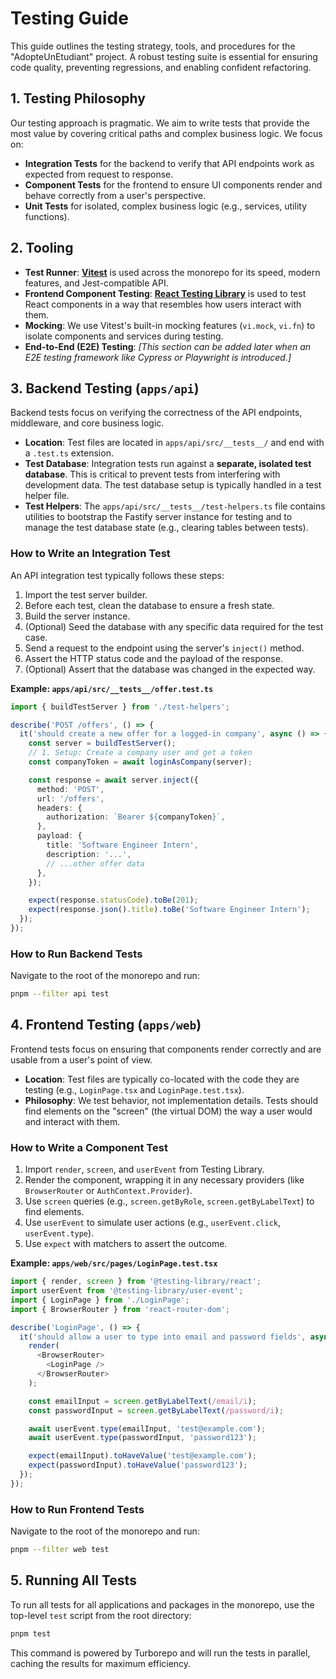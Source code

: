# Testing Guide

This guide outlines the testing strategy, tools, and procedures for the "AdopteUnEtudiant" project. A robust testing suite is essential for ensuring code quality, preventing regressions, and enabling confident refactoring.

## 1. Testing Philosophy

Our testing approach is pragmatic. We aim to write tests that provide the most value by covering critical paths and complex business logic. We focus on:

*   **Integration Tests** for the backend to verify that API endpoints work as expected from request to response.
*   **Component Tests** for the frontend to ensure UI components render and behave correctly from a user's perspective.
*   **Unit Tests** for isolated, complex business logic (e.g., services, utility functions).

## 2. Tooling

*   **Test Runner**: **[Vitest](https://vitest.dev/)** is used across the monorepo for its speed, modern features, and Jest-compatible API.
*   **Frontend Component Testing**: **[React Testing Library](https://testing-library.com/docs/react-testing-library/intro/)** is used to test React components in a way that resembles how users interact with them.
*   **Mocking**: We use Vitest's built-in mocking features (`vi.mock`, `vi.fn`) to isolate components and services during testing.
*   **End-to-End (E2E) Testing**: *[This section can be added later when an E2E testing framework like Cypress or Playwright is introduced.]*

## 3. Backend Testing (`apps/api`)

Backend tests focus on verifying the correctness of the API endpoints, middleware, and core business logic.

*   **Location**: Test files are located in `apps/api/src/__tests__/` and end with a `.test.ts` extension.
*   **Test Database**: Integration tests run against a **separate, isolated test database**. This is critical to prevent tests from interfering with development data. The test database setup is typically handled in a test helper file.
*   **Test Helpers**: The `apps/api/src/__tests__/test-helpers.ts` file contains utilities to bootstrap the Fastify server instance for testing and to manage the test database state (e.g., clearing tables between tests).

### How to Write an Integration Test

An API integration test typically follows these steps:
1.  Import the test server builder.
2.  Before each test, clean the database to ensure a fresh state.
3.  Build the server instance.
4.  (Optional) Seed the database with any specific data required for the test case.
5.  Send a request to the endpoint using the server's `inject()` method.
6.  Assert the HTTP status code and the payload of the response.
7.  (Optional) Assert that the database was changed in the expected way.

**Example: `apps/api/src/__tests__/offer.test.ts`**
```typescript
import { buildTestServer } from './test-helpers';

describe('POST /offers', () => {
  it('should create a new offer for a logged-in company', async () => {
    const server = buildTestServer();
    // 1. Setup: Create a company user and get a token
    const companyToken = await loginAsCompany(server);

    const response = await server.inject({
      method: 'POST',
      url: '/offers',
      headers: {
        authorization: `Bearer ${companyToken}`,
      },
      payload: {
        title: 'Software Engineer Intern',
        description: '...',
        // ...other offer data
      },
    });

    expect(response.statusCode).toBe(201);
    expect(response.json().title).toBe('Software Engineer Intern');
  });
});
```

### How to Run Backend Tests

Navigate to the root of the monorepo and run:
```bash
pnpm --filter api test
```

## 4. Frontend Testing (`apps/web`)

Frontend tests focus on ensuring that components render correctly and are usable from a user's point of view.

*   **Location**: Test files are typically co-located with the code they are testing (e.g., `LoginPage.tsx` and `LoginPage.test.tsx`).
*   **Philosophy**: We test behavior, not implementation details. Tests should find elements on the "screen" (the virtual DOM) the way a user would and interact with them.

### How to Write a Component Test

1.  Import `render`, `screen`, and `userEvent` from Testing Library.
2.  Render the component, wrapping it in any necessary providers (like `BrowserRouter` or `AuthContext.Provider`).
3.  Use `screen` queries (e.g., `screen.getByRole`, `screen.getByLabelText`) to find elements.
4.  Use `userEvent` to simulate user actions (e.g., `userEvent.click`, `userEvent.type`).
5.  Use `expect` with matchers to assert the outcome.

**Example: `apps/web/src/pages/LoginPage.test.tsx`**
```typescript
import { render, screen } from '@testing-library/react';
import userEvent from '@testing-library/user-event';
import { LoginPage } from './LoginPage';
import { BrowserRouter } from 'react-router-dom';

describe('LoginPage', () => {
  it('should allow a user to type into email and password fields', async () => {
    render(
      <BrowserRouter>
        <LoginPage />
      </BrowserRouter>
    );

    const emailInput = screen.getByLabelText(/email/i);
    const passwordInput = screen.getByLabelText(/password/i);

    await userEvent.type(emailInput, 'test@example.com');
    await userEvent.type(passwordInput, 'password123');

    expect(emailInput).toHaveValue('test@example.com');
    expect(passwordInput).toHaveValue('password123');
  });
});
```

### How to Run Frontend Tests

Navigate to the root of the monorepo and run:
```bash
pnpm --filter web test
```

## 5. Running All Tests

To run all tests for all applications and packages in the monorepo, use the top-level `test` script from the root directory:
```bash
pnpm test
```
This command is powered by Turborepo and will run the tests in parallel, caching the results for maximum efficiency. 